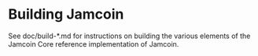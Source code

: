 Building Jamcoin
================

See doc/build-*.md for instructions on building the various
elements of the Jamcoin Core reference implementation of Jamcoin.
